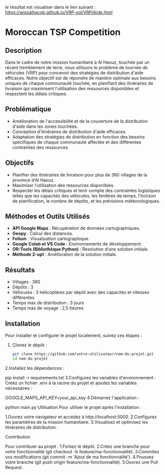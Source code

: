 le résultat est visualiser dans le lien suivant :
https://wissalhacob.github.io/VRP-sol/VRP/Aide.html

# Moroccan TSP Competition

## Description
Dans le cadre de notre mission humanitaire à Al Haouz, touchée par un récent tremblement de terre, nous utilisons le problème de tournée de véhicules (VRP) pour concevoir des stratégies de distribution d'aide efficaces. Notre objectif est de répondre de manière optimale aux besoins uniques de chaque communauté touchée, en planifiant des itinéraires de livraison qui maximisent l'utilisation des ressources disponibles et respectent les délais critiques.

## Problématique
- Amélioration de l'accessibilité et de la couverture de la distribution d'aide dans les zones touchées.
- Conception d'itinéraires de distribution d'aide efficaces.
- Adaptation des stratégies de distribution en fonction des besoins spécifiques de chaque communauté affectée et des différentes contraintes des ressources.

## Objectifs
- Planifier des itinéraires de livraison pour plus de 360 villages de la province d'Al Haouz.
- Maximiser l'utilisation des ressources disponibles.
- Respecter les délais critiques et tenir compte des contraintes logistiques telles que les capacités des véhicules, les fenêtres de temps, l'horizon de planification, le nombre de dépôts, et les prévisions météorologiques.

## Méthodes et Outils Utilisés
- **API Google Maps** : Récupération de données cartographiques.
- **Geopy** : Calcul des distances.
- **Folium** : Visualisation cartographique.
- **Google Colab et VS Code** : Environnements de développement.
- **OR-Tools (Bibliothèque Python)** : Résolution d’une solution initiale.
- **Méthode 2-opt** : Amélioration de la solution initiale.

## Résultats
- Villages : 360
- Dépôts : 3
- Véhicules : 3 hélicoptères par dépôt avec des capacités et vitesses différentes
- Temps max de distribution : 3 jours
- Temps max de voyage : 2,5 heures

## Installation
Pour installer et configurer le projet localement, suivez ces étapes :

1. Clonez le dépôt :
   ```bash
   git clone https://github.com/votre-utilisateur/nom-du-projet.git
   cd nom-du-projet
2.Installez les dépendances :

pip install -r requirements.txt
3.Configurez les variables d'environnement : Créez un fichier .env à la racine du projet et ajoutez les variables nécessaires :

GOOGLE_MAPS_API_KEY=your_api_key
4.Démarrez l'application :

python main.py
Utilisation
Pour utiliser le projet après l'installation :

1.Ouvrez votre navigateur et accédez à http://localhost:5000.
2.Configurez les paramètres de la mission humanitaire.
3.Visualisez et optimisez les itinéraires de distribution.

Contribution

Pour contribuer au projet :
1.Forkez le dépôt.
2.Créez une branche pour votre fonctionnalité (git checkout -b feature/ma-fonctionnalité).
3.Commitez vos modifications (git commit -m 'Ajout de ma fonctionnalité').
4.Poussez votre branche (git push origin feature/ma-fonctionnalité).
5.Ouvrez une Pull Request.
